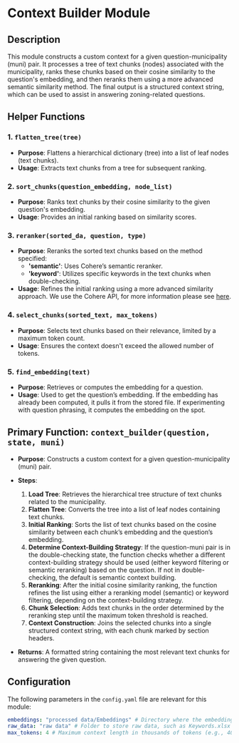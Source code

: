 # Context Builder Module

## Description
This module constructs a custom context for a given question-municipality (muni) pair. It processes a tree of text chunks (nodes) associated with the municipality, ranks these chunks based on their cosine similarity to the question's embedding, and then reranks them using a more advanced semantic similarity method. The final output is a structured context string, which can be used to assist in answering zoning-related questions.

## Helper Functions

### 1. `flatten_tree(tree)`
- **Purpose**: Flattens a hierarchical dictionary (tree) into a list of leaf nodes (text chunks).
- **Usage**: Extracts text chunks from a tree for subsequent ranking.

### 2. `sort_chunks(question_embedding, node_list)`
- **Purpose**: Ranks text chunks by their cosine similarity to the given question's embedding.
- **Usage**: Provides an initial ranking based on similarity scores.

### 3. `reranker(sorted_da, question, type)`
- **Purpose**: Reranks the sorted text chunks based on the method specified:
  - **'semantic'**: Uses Cohere’s semantic reranker.
  - **'keyword'**: Utilizes specific keywords in the text chunks when double-checking.
- **Usage**: Refines the initial ranking using a more advanced similarity approach. We use the Cohere API, for more information please see [here](https://docs.cohere.com/docs/overview).

### 4. `select_chunks(sorted_text, max_tokens)`
- **Purpose**: Selects text chunks based on their relevance, limited by a maximum token count.
- **Usage**: Ensures the context doesn't exceed the allowed number of tokens.

### 5. `find_embedding(text)`

- **Purpose**: Retrieves or computes the embedding for a question.
- **Usage**: Used to get the question’s embedding. If the embedding has already been computed, it pulls it from the stored file. If experimenting with question phrasing, it computes the embedding on the spot.



## Primary Function: `context_builder(question, state, muni)`

- **Purpose**: Constructs a custom context for a given question-municipality (muni) pair.

- **Steps**:
  1. **Load Tree**: Retrieves the hierarchical tree structure of text chunks related to the municipality.
  2. **Flatten Tree**: Converts the tree into a list of leaf nodes containing text chunks.
  3. **Initial Ranking**: Sorts the list of text chunks based on the cosine similarity between each chunk’s embedding and the question’s embedding.
  4. **Determine Context-Building Strategy**: If the question-muni pair is in the double-checking state, the function checks whether a different context-building strategy should be used (either keyword filtering or semantic reranking) based on the question. If not in double-checking, the default is semantic context building.
  5. **Reranking**: After the initial cosine similarity ranking, the function refines the list using either a reranking model (semantic) or keyword filtering, depending on the context-building strategy.
  6. **Chunk Selection**: Adds text chunks in the order determined by the reranking step until the maximum token threshold is reached.
  7. **Context Construction**: Joins the selected chunks into a single structured context string, with each chunk marked by section headers.

- **Returns**: A formatted string containing the most relevant text chunks for answering the given question.



## Configuration
The following parameters in the `config.yaml` file are relevant for this module:

```yaml
embeddings: "processed data/Embeddings" # Directory where the embeddings for all municipalities are stored
raw_data: "raw data" # Folder to store raw data, such as Keywords.xlsx
max_tokens: 4 # Maximum context length in thousands of tokens (e.g., 4000 tokens)
```
